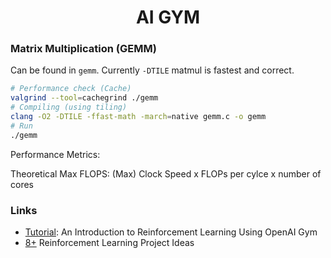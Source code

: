 <h1 align="center">
  <b>AI GYM</b><br>
</h1>


### Matrix Multiplication (GEMM)

Can be found in `gemm`. Currently `-DTILE` matmul is fastest and correct.
```sh
# Performance check (Cache)
valgrind --tool=cachegrind ./gemm
# Compiling (using tiling)
clang -O2 -DTILE -ffast-math -march=native gemm.c -o gemm
# Run
./gemm
```

Performance Metrics: 

Theoretical Max FLOPS: (Max) Clock Speed x FLOPs per cylce x number of cores

### Links

- [Tutorial](https://www.gocoder.one/blog/rl-tutorial-with-openai-gym/): An Introduction to Reinforcement Learning Using OpenAI Gym
- [8+](https://www.gocoder.one/blog/reinforcement-learning-project-ideas/) Reinforcement Learning Project Ideas
